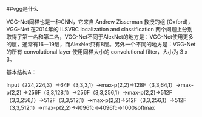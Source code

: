 ##vgg是什么

VGG-Net同样也是一种CNN，它来自 Andrew Zisserman 教授的组 (Oxford)，VGG-Net 在2014年的 ILSVRC localization and classification 两个问题上分别取得了第一名和第二名，VGG-Net不同于AlexNet的地方是：VGG-Net使用更多的层，通常有16－19层，而AlexNet只有8层。另外一个不同的地方是：VGG-Net的所有 convolutional layer 使用同样大小的 convolutional filter，大小为 3 x 3。



基本结构A：

Input（224,224,3）→64F（3,3,3,1）→max-p(2,2)→128F（3,3,64,1）→max-p(2,2) →256F（3,3,128,1）→256F（3,3,256,1）→max-p(2,2)→512F（3,3,256,1）→512F（3,3,512,1）→max-p(2,2)→512F（3,3,256,1）→512F（3,3,512,1）→max-p(2,2)→4096fc→4096fc→1000softmax